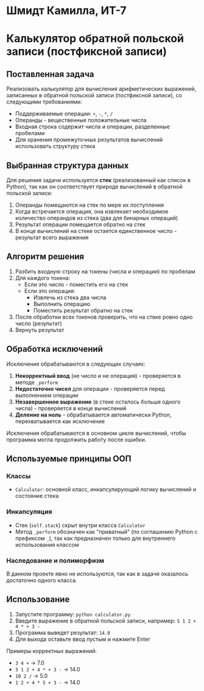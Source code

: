 # Шмидт Камилла, ИТ-7

# Калькулятор обратной польской записи (постфиксной записи)

## Поставленная задача

Реализовать калькулятор для вычисления арифметических выражений, записанных в обратной польской записи (постфиксной записи), со следующими требованиями:
- Поддерживаемые операции: `+`, `-`, `*`, `/`
- Операнды - вещественные положительные числа
- Входная строка содержит числа и операции, разделенные пробелами
- Для хранения промежуточных результатов вычислений использовать структуру стека

## Выбранная структура данных

Для решения задачи используется **стек** (реализованный как список в Python), так как он соответствует природе вычислений в обратной польской записи:
1. Операнды помещаются на стек по мере их поступления
2. Когда встречается операция, она извлекает необходимое количество операндов из стека (два для бинарных операций)
3. Результат операции помещается обратно на стек
4. В конце вычислений на стеке остается единственное число - результат всего выражения

## Алгоритм решения

1. Разбить входную строку на токены (числа и операции) по пробелам
2. Для каждого токена:
   - Если это число - поместить его на стек
   - Если это операция:
     - Извлечь из стека два числа
     - Выполнить операцию
     - Поместить результат обратно на стек
3. После обработки всех токенов проверить, что на стеке ровно одно число (результат)
4. Вернуть результат

## Обработка исключений

Исключения обрабатываются в следующих случаях:
1. **Некорректный ввод** (не число и не операция) - проверяется в методе `_perform`
2. **Недостаточно чисел** для операции - проверяется перед выполнением операции
3. **Незавершенное выражение** (в стеке осталось больше одного числа) - проверяется в конце вычислений
4. **Деление на ноль** - обрабатывается автоматически Python, перехватывается как исключение

Исключения обрабатываются в основном цикле вычислений, чтобы программа могла продолжить работу после ошибки.

## Используемые принципы ООП

### Классы
- `Calculator`: основной класс, инкапсулирующий логику вычислений и состояние стека

### Инкапсуляция
- Стек (`self.stack`) скрыт внутри класса `Calculator`
- Метод `_perform` обозначен как "приватный" (по соглашению Python с префиксом `_`), так как предназначен только для внутреннего использования классом

### Наследование и полиморфизм
В данном проекте явно не используются, так как в задаче оказалось достаточно одного класса.

## Использование

1. Запустите программу: `python calculator.py`
2. Введите выражение в обратной польской записи, например: `5 1 2 + 4 * + 3 -`
3. Программа выведет результат: `14.0`
4. Для выхода оставьте ввод пустым и нажмите Enter

Примеры корректных выражений:
- `3 4 +` → 7.0
- `5 1 2 + 4 * + 3 -` → 14.0
- `10 2 /` → 5.0
- `1 2 + 4 * 5 + 3 -` → 14.0